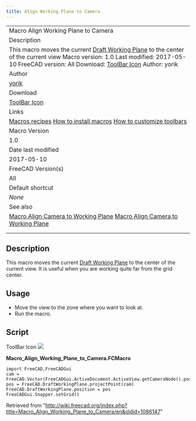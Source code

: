 ```yaml
---
title: Align Working Plane to Camera
---
```


|                                                                                                                                                                                                                                                                                                                            |
| -------------------------------------------------------------------------------------------------------------------------------------------------------------------------------------------------------------------------------------------------------------------------------------------------------------------------- |
| Macro Align Working Plane to Camera                                                                                                                                                                                                                                                                                        |
| Description                                                                                                                                                                                                                                                                                                                |
| This macro moves the current [Draft Working Plane](/Draft_SelectPlane "Draft SelectPlane") to the center of the current view Macro version: 1.0 Last modified: 2017-05-10 FreeCAD version: All Download: [ToolBar Icon](https://www.freecadweb.org/wiki/images/0/01/Macro_Align_Working_Plane_to_Camera.png) Author: yorik |
| Author                                                                                                                                                                                                                                                                                                                     |
| [yorik](/User:Yorik "User:Yorik")                                                                                                                                                                                                                                                                                          |
| Download                                                                                                                                                                                                                                                                                                                   |
| [ToolBar Icon](https://www.freecadweb.org/wiki/images/0/01/Macro_Align_Working_Plane_to_Camera.png)                                                                                                                                                                                                                        |
| Links                                                                                                                                                                                                                                                                                                                      |
| [Macros recipes](/Macros_recipes "Macros recipes") [How to install macros](/How_to_install_macros "How to install macros") [How to customize toolbars](/Customize_Toolbars "Customize Toolbars")                                                                                                                           |
| Macro Version                                                                                                                                                                                                                                                                                                              |
| 1.0                                                                                                                                                                                                                                                                                                                        |
| Date last modified                                                                                                                                                                                                                                                                                                         |
| 2017-05-10                                                                                                                                                                                                                                                                                                                 |
| FreeCAD Version(s)                                                                                                                                                                                                                                                                                                         |
| All                                                                                                                                                                                                                                                                                                                        |
| Default shortcut                                                                                                                                                                                                                                                                                                           |
| _None_                                                                                                                                                                                                                                                                                                                     |
| See also                                                                                                                                                                                                                                                                                                                   |
| [Macro Align Camera to Working Plane](/Macro_Align_Camera_to_Working_Plane "Macro Align Camera to Working Plane") [Macro Align Camera to Working Plane](/File:Macro_Align_Camera_to_Working_Plane.png "Macro Align Camera to Working Plane")                                                                               |
|                                                                                                                                                                                                                                                                                                                            |
|                                                                                                                                                                                                                                                                                                                            |

## Description

This macro moves the current [Draft Working Plane](/Draft_SelectPlane "Draft SelectPlane") to the center of the current view. It is useful when you are working quite far from the grid center.

## Usage

- Move the view to the zone where you want to look at.
- Run the macro.

## Script

ToolBar Icon
![](/images/Macro_Align_Working_Plane_to_Camera.png)

**Macro_Align_Working_Plane_to_Camera.FCMacro**

```
import FreeCAD,FreeCADGui
cam = FreeCAD.Vector(FreeCADGui.ActiveDocument.ActiveView.getCameraNode().position.getValue().getValue())
pos = FreeCAD.DraftWorkingPlane.projectPoint(cam)
FreeCAD.DraftWorkingPlane.position = pos
FreeCADGui.Snapper.setGrid()
```

Retrieved from "<http://wiki.freecad.org/index.php?title=Macro_Align_Working_Plane_to_Camera/en&oldid=1086147>"
